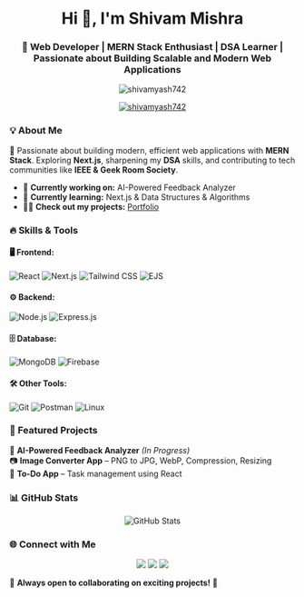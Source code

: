 <h1 align="center">Hi 👋, I'm Shivam Mishra</h1>
<h3 align="center">🚀 Web Developer | MERN Stack Enthusiast | DSA Learner | Passionate about Building Scalable and Modern Web Applications</h3>

<p align="center"> <img src="https://komarev.com/ghpvc/?username=shivamyash742&label=Profile%20views&color=0e75b6&style=flat" alt="shivamyash742" /> </p>

<p align="center"> <a href="https://github.com/ryo-ma/github-profile-trophy"><img src="https://github-profile-trophy.vercel.app/?username=shivamyash742" alt="shivamyash742" /></a> </p>

### 💡 About Me
🚀 Passionate about building modern, efficient web applications with **MERN Stack**. Exploring **Next.js**, sharpening my **DSA** skills, and contributing to tech communities like **IEEE & Geek Room Society**.

- 🔭 **Currently working on:** AI-Powered Feedback Analyzer  
- 🌱 **Currently learning:** Next.js & Data Structures & Algorithms  
- 👨‍💻 **Check out my projects:** [Portfolio](https://personal-portfolio-shivam-site.vercel.app/)

### 🔥 Skills & Tools
#### 🖥️ Frontend:
![React](https://img.shields.io/badge/React-20232A?style=for-the-badge&logo=react&logoColor=61DAFB) ![Next.js](https://img.shields.io/badge/Next.js-000000?style=for-the-badge&logo=nextdotjs&logoColor=white) ![Tailwind CSS](https://img.shields.io/badge/Tailwind_CSS-38B2AC?style=for-the-badge&logo=tailwind-css&logoColor=white) ![EJS](https://img.shields.io/badge/EJS-8D0000?style=for-the-badge&logo=javascript&logoColor=white)

#### ⚙️ Backend:
![Node.js](https://img.shields.io/badge/Node.js-339933?style=for-the-badge&logo=nodedotjs&logoColor=white) ![Express.js](https://img.shields.io/badge/Express.js-000000?style=for-the-badge&logo=express&logoColor=white)

#### 🗄️ Database:
![MongoDB](https://img.shields.io/badge/MongoDB-4EA94B?style=for-the-badge&logo=mongodb&logoColor=white) ![Firebase](https://img.shields.io/badge/Firebase-FFCA28?style=for-the-badge&logo=firebase&logoColor=black)

#### 🛠️ Other Tools:
![Git](https://img.shields.io/badge/Git-F05032?style=for-the-badge&logo=git&logoColor=white) ![Postman](https://img.shields.io/badge/Postman-FF6C37?style=for-the-badge&logo=postman&logoColor=white) ![Linux](https://img.shields.io/badge/Linux-FCC624?style=for-the-badge&logo=linux&logoColor=black)

### 📌 Featured Projects
🚧 **AI-Powered Feedback Analyzer** *(In Progress)*  
📷 **Image Converter App** – PNG to JPG, WebP, Compression, Resizing  
📝 **To-Do App** – Task management using React

### 📊 GitHub Stats
<p align="center">
  <img src="https://github-readme-stats.vercel.app/api?username=shivamyash742&show_icons=true&theme=radical" alt="GitHub Stats" />
</p>

### 🌐 Connect with Me
<p align="center">
<a href="https://twitter.com/shivamyash742" target="blank"><img src="https://img.shields.io/badge/Twitter-1DA1F2?style=for-the-badge&logo=twitter&logoColor=white" /></a>
<a href="https://linkedin.com/in/shivamyash742" target="blank"><img src="https://img.shields.io/badge/LinkedIn-0077B5?style=for-the-badge&logo=linkedin&logoColor=white" /></a>
<a href="https://instagram.com/shivamyash742" target="blank"><img src="https://img.shields.io/badge/Instagram-E4405F?style=for-the-badge&logo=instagram&logoColor=white" /></a>
</p>

💬 **Always open to collaborating on exciting projects!** 🚀
